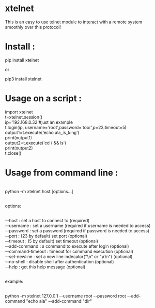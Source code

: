 # xtelnet
This is an easy to use telnet module to interact with a remote system smoothly over this protocol!

# Install :

pip install xtelnet

or

pip3 install xtelnet

# Usage on a script :

import xtelnet
<br>t=xtelnet.session()
<br>ip='192.168.0.32'#just an example
<br>t.login(ip, username='root',password='toor',p=23,timeout=5)
<br>output1=t.execute('echo ala_is_king')
<br>print(output1)
<br>output2=t.execute('cd / && ls')
<br>print(output2)
<br>t.close()

# Usage from command line :

<br>python -m xtelnet host [options...]

<br>options:


<br>--host : set a host to connect to (required)
<br>--username : set a username (required if username is needed to access)
<br>--password : set a password (required if password is needed to access)
<br>--port : (23 by default) set port (optional)
<br>--timeout : (5 by default) set timeout (optional)
<br>--add-command : a command to execute after login (optional)
<br>--command-timeout : timeout for command execution (optional)
<br>--set-newline : set a new line indecator("\n" or "\r\n") (optional)
<br>--no-shell : disable shell after authentication (optional)
<br>--help : get this help message (optional)

<br>example:

<br>python -m xtelnet 127.0.0.1 --username root --password root --add-command "echo ala" --add-command "dir"
